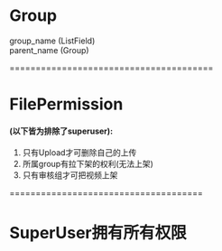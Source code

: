 # Group  
group_name (ListField)  
parent_name (Group) 

=======================================
# FilePermission
#### (以下皆为排除了superuser): 

 
1. 只有Upload才可删除自己的上传  
2. 所属group有拉下架的权利(无法上架)
3. 只有审核组才可把视频上架

=====================================
# SuperUser拥有所有权限
